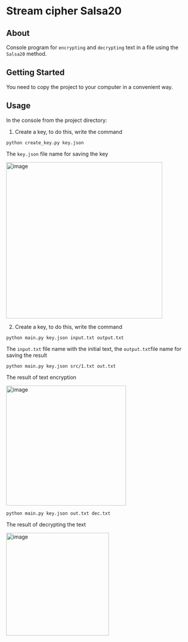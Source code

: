 # Stream cipher Salsa20

## About

Console program for `encrypting` and `decrypting` text in a file using the `Salsa20` method.

## Getting Started

You need to copy the project to your computer in a convenient way.

## Usage

In the console from the project directory:

1. Create a key, to do this, write the command
```
python create_key.py key.json
``` 
The `key.json` file name for saving the key

<img width="418" alt="image" src="https://user-images.githubusercontent.com/78900834/208737725-aff832ed-ce0b-427f-8b50-21ba8bd28b22.png">

2. Create a key, to do this, write the command
```
python main.py key.json input.txt output.txt
```
The `input.txt` file name with the initial text, the `output.txt`file name for saving the result

```
python main.py key.json src/1.txt out.txt
```
The result of text encryption

<img width="321" alt="image" src="https://user-images.githubusercontent.com/78900834/208737817-e889115c-d2f7-4cd0-8ed5-489ee2d1da68.png">

```
python main.py key.json out.txt dec.txt
```
The result of decrypting the text

<img width="275" alt="image" src="https://user-images.githubusercontent.com/78900834/208738202-a10cea43-7bbd-4a45-bb18-162fb8f4b935.png">
